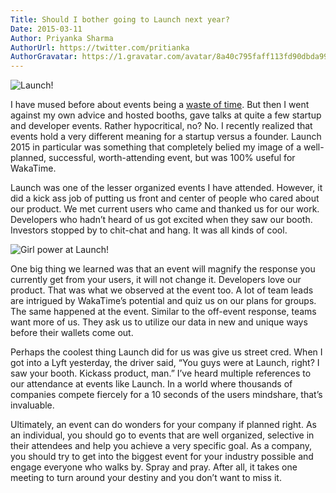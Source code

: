 ```yaml
---
Title: Should I bother going to Launch next year?
Date: 2015-03-11
Author: Priyanka Sharma
AuthorUrl: https://twitter.com/pritianka
AuthorGravatar: https://1.gravatar.com/avatar/8a40c795faff113fd90dbda994d43156
---
```

![Launch!](https://wakatime.com/static/img/blog/launch.png "Us at Launch")

I have mused before about events being a [waste of time](https://wakatime.com/blog/12-dont-go-to-events-as-a-startup-founder?page=2).  But then I went against my own advice and hosted booths, gave talks at quite a few startup and developer events.  Rather hypocritical, no?  No.  I recently realized that events hold a very different meaning for a startup versus a founder.  Launch 2015 in particular was something that completely belied my image of a well-planned, successful, worth-attending event, but was 100% useful for WakaTime.

Launch was one of the lesser organized events I have attended.  However, it did a kick ass job of putting us front and center of people who cared about our product.  We met current users who came and thanked us for our work.  Developers who hadn’t heard of us got excited when they saw our booth.  Investors stopped by to chit-chat and hang.  It was all kinds of cool.

![Girl power at Launch!](https://wakatime.com/static/img/blog/girls-launch.png "Girl power at Launch")

One big thing we learned was that an event will magnify the response you currently get from your users, it will not change it.  Developers love our product.  That was what we observed at the event too.  A lot of team leads are intrigued by WakaTime’s potential and quiz us on our plans for groups.  The same happened at the event.  Similar to the off-event response, teams want more of us.  They ask us to utilize our data in new and unique ways before their wallets come out.  

Perhaps the coolest thing Launch did for us was give us street cred.  When I got into a Lyft yesterday, the driver said, “You guys were at Launch, right?  I saw your booth.  Kickass product, man.”  I’ve heard multiple references to our attendance at events like Launch.  In a world where thousands of companies compete fiercely for a 10 seconds of the users mindshare, that’s invaluable. 

Ultimately, an event can do wonders for your company if planned right.  As an individual, you should go to events that are well organized, selective in their attendees and help you achieve a very specific goal.  As a company, you should try to get into the biggest event for your industry possible and engage everyone who walks by.  Spray and pray.  After all, it takes one meeting to turn around your destiny and you don’t want to miss it.
